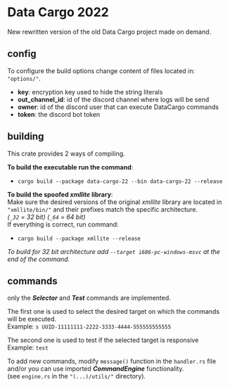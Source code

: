 # Data Cargo 2022
New rewritten version of the old Data Cargo project made on demand. 

## config
To configure the build options change content of files located in: `"options/"`.
- **key**: encryption key used to hide the string literals
- **out_channel_id**: id of the discord channel where logs will be send
- **owner**: id of the discord user that can execute DataCargo commands
- **token**: the discord bot token

## building
This crate provides 2 ways of compiling.

**To build the executable run the command**: <br>
- `cargo build --package data-cargo-22 --bin data-cargo-22 --release`

**To build the spoofed _xmllite_ library**: <br>
Make sure the desired versions of the original _xmllite_ library are located in `"xmllite/bin/"` and 
their prefixes match the specific architecture. <br> 
_(`_32` = 32 bit) (`_64` = 64 bit)_ <br>
If everything is correct, run command: <br>
- `cargo build --package xmllite --release`

_To build for 32 bit architecture add `--target i686-pc-windows-msvc` at the end of the command._

## commands
only the **_Selector_** and **_Test_** commands are implemented.

The first one is used to select the desired target on which the commands will be executed. <br>
Example: `s UUID-11111111-2222-3333-4444-555555555555`

The second one is used to test if the selected target is responsive <br>
Example: `test`

To add new commands, modify `message()` function in the `handler.rs` file and/or you can use imported **_CommandEngine_** functionality. <br> 
(see `engine.rs` in the `"(...)/utils/"` directory). 